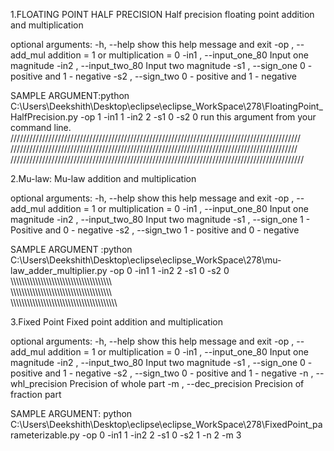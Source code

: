 1.FLOATING POINT HALF PRECISION
Half precision floating point addition and multiplication

optional arguments:
  -h, --help            show this help message and exit
  -op  , --add_mul      addition = 1 or multiplication = 0
  -in1  , --input_one_80
                        Input one magnitude
  -in2  , --input_two_80
                        Input two magnitude
  -s1  , --sign_one     0 - positive and 1 - negative
  -s2  , --sign_two     0 - positive and 1 - negative



SAMPLE ARGUMENT:python C:\Users\Deekshith\Desktop\eclipse\eclipse_WorkSpace\278\FloatingPoint_HalfPrecision.py -op 1 -in1 1 -in2 2 -s1 0 -s2 0
run this argument from your command line. 
////////////////////////////////////////////////////////////////////////////////////////////
///////////////////////////////////////////////////////////////////////////////////////////
/////////////////////////////////////////////////////////////////////////////////////////////



2.Mu-law:
Mu-law addition and multiplication

optional arguments:
  -h, --help            show this help message and exit
  -op , --add_mul       addition = 1 or multiplication = 0
  -in1 , --input_one_80
                        Input one magnitude
  -in2 , --input_two_80
                        Input two magnitude
  -s1 , --sign_one      1 - Positive and 0 - negative
  -s2 , --sign_two      1 - positive and 0 - negative



SAMPLE ARGUMENT :python C:\Users\Deekshith\Desktop\eclipse\eclipse_WorkSpace\278\mu-law_adder_multiplier.py -op 0 -in1 1 -in2 2 -s1 0 -s2 0
\\\\\\\\\\\\\\\\\\\\\\\\\\\\\\\\\\\\\\\\\\\\\\\\\\\\\\\\\\\\\\\\\\\\\\\\\\\
\\\\\\\\\\\\\\\\\\\\\\\\\\\\\\\\\\\\\\\\\\\\\\\\\\\\\\\\\\\\\\\\\\\\\\\\\\\
\\\\\\\\\\\\\\\\\\\\\\\\\\\\\\\\\\\\\\\\\\\\\\\\\\\\\\\\\\\\\\\\\\\\\\\\\\\\\


3.Fixed Point 
Fixed point addition and multiplication

optional arguments:
  -h, --help            show this help message and exit
  -op , --add_mul       addition = 1 or multiplication = 0
  -in1 , --input_one_80
                        Input one magnitude
  -in2 , --input_two_80
                        Input two magnitude
  -s1 , --sign_one      0 - positive and 1 - negative
  -s2 , --sign_two      0 - positive and 1 - negative
  -n , --whl_precision
                        Precision of whole part
  -m , --dec_precision
                        Precision of fraction part


SAMPLE ARGUMENT: python C:\Users\Deekshith\Desktop\eclipse\eclipse_WorkSpace\278\FixedPoint_parameterizable.py -op 0 -in1 1 -in2 2 -s1 0 -s2 1 -n 2 -m 3
